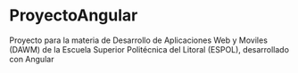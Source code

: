 # ProyectoAngular
Proyecto para la materia de Desarrollo de Aplicaciones Web y Moviles (DAWM) de la Escuela Superior Politécnica del Litoral (ESPOL), desarrollado con Angular
